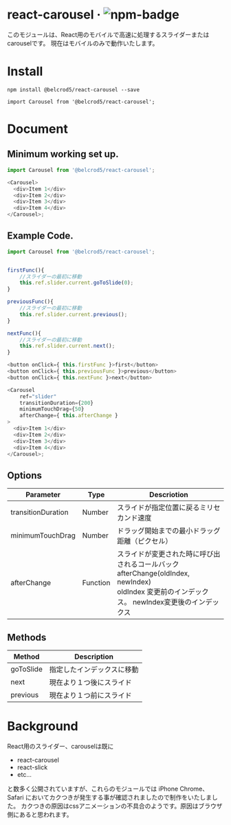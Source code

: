 # react-carousel &middot; ![npm-badge]

[npm-badge]: https://img.shields.io/npm/v/history.svg?style=flat-square



このモジュールは、React用のモバイルで高速に処理するスライダーまたはcarouselです。
現在はモバイルのみで動作いたします。

# Install
```
npm install @belcrod5/react-carousel --save

import Carousel from '@belcrod5/react-carousel';
```

# Document
## Minimum working set up.

```js
import Carousel from '@belcrod5/react-carousel';

<Carousel>
  <div>Item 1</div>
  <div>Item 2</div>
  <div>Item 3</div>
  <div>Item 4</div>
</Carousel>;
```

## Example Code.

```js
import Carousel from '@belcrod5/react-carousel';


firstFunc(){
    //スライダーの最初に移動
    this.ref.slider.current.goToSlide(0);
}

previousFunc(){
    //スライダーの最初に移動
    this.ref.slider.current.previous();
}

nextFunc(){
    //スライダーの最初に移動
    this.ref.slider.current.next();
}

<button onClick={ this.firstFunc }>first</button>
<button onClick={ this.previousFunc }>previous</button>
<button onClick={ this.nextFunc }>next</button>

<Carousel
    ref="slider"
    transitionDuration={200}
    minimumTouchDrag={50}
    afterChange={ this.afterChange }
>
  <div>Item 1</div>
  <div>Item 2</div>
  <div>Item 3</div>
  <div>Item 4</div>
</Carousel>;
```

## Options
|  Parameter  | Type |  Descriotion  |
| ---- | ---- | ---- |
|  transitionDuration  |  Number  |  スライドが指定位置に戻るミリセカンド速度  |
|  minimumTouchDrag  |  Number  |  ドラッグ開始までの最小ドラッグ距離（ピクセル）  |
|  afterChange  |  Function  |  スライドが変更された時に呼び出されるコールバック<br>afterChange(oldIndex, newIndex)<br>oldIndex 変更前のインデックス。 newIndex変更後のインデックス  |

## Methods
|  Method  |  Description  |
| ---- | ---- |
|  goToSlide  |  指定したインデックスに移動  |
|  next  |  現在より１つ後にスライド  |
|  previous  |  現在より１つ前にスライド  |


# Background
React用のスライダー、carouselは既に
* react-carousel
* react-slick
* etc...

と数多く公開されていますが、これらのモジュールでは iPhone Chrome、Safari においてカクつきが発生する事が確認されましたので制作をいたしました。
カクつきの原因はcssアニメーションの不具合のようです。原因はブラウザ側にあると思われます。

